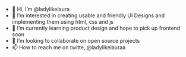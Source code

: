 - 👋 Hi, I’m @ladylikelaura
- 👀 I’m interested in creating usable and friendly UI Designs and implementing them using html, css and js
- 🌱 I’m currently learning product design and hope to pick up frontend soon
- 💞️ I’m looking to collaborate on open source projects
- 📫 How to reach me on twitte, @ladylikelauraa

<!---
ladylikelaura/ladylikelaura is a ✨ special ✨ repository because its `README.md` (this file) appears on your GitHub profile.
You can click the Preview link to take a look at your changes.
--->
